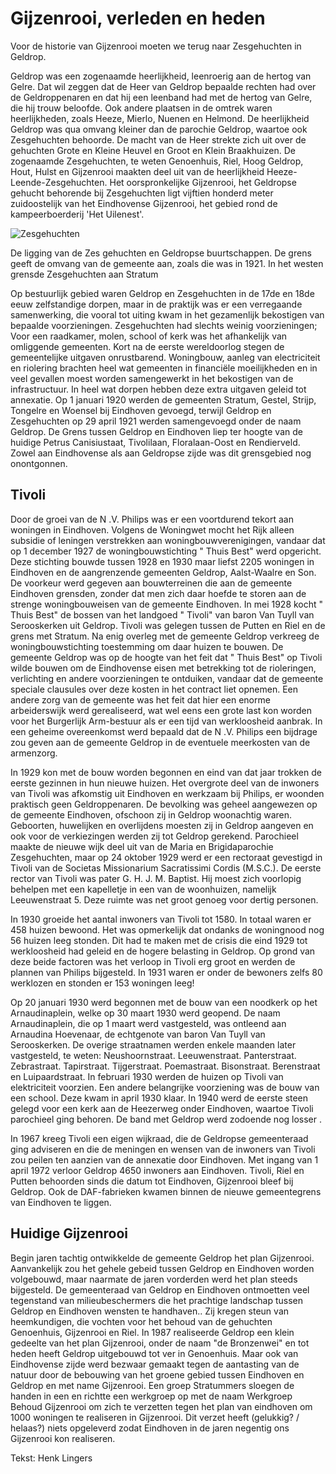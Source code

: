 # Gijzenrooi, verleden en heden
Voor de historie van Gijzenrooi moeten we terug naar Zesgehuchten in Geldrop.

Geldrop was een zogenaamde heerlijkheid, leenroerig aan de hertog van Gelre. Dat wil zeggen dat de Heer van Geldrop bepaalde rechten had over de Geldroppenaren en dat hij een leenband had met de hertog van Gelre, die hij trouw beloofde. Ook andere plaatsen in de omtrek waren heerlijkheden, zoals Heeze, Mierlo, Nuenen en Helmond. De heerlijkheid Geldrop was qua omvang kleiner dan de parochie Geldrop, waartoe ook Zesgehuchten behoorde. De macht van de Heer strekte zich uit over de gehuchten Grote en Kleine Heuvel en Groot en Klein Braakhuizen. De zogenaamde Zesgehuchten, te weten Genoenhuis, Riel, Hoog Geldrop, Hout, Hulst en Gijzenrooi maakten deel uit van de heerlijkheid Heeze- Leende-Zesgehuchten.
Het oorspronkelijke Gijzenrooi, het Geldropse gehucht behorende bij Zesgehuchten ligt vijftien honderd meter zuidoostelijk van het Eindhovense Gijzenrooi, het gebied rond de kampeerboerderij 'Het Uilenest'.

![Zesgehuchten](zesgehuchten.gif "Zesgehuchten")

De ligging van de Zes gehuchten en Geldropse buurtschappen. De grens geeft de omvang van de gemeente aan, zoals die was in 1921. In het westen grensde Zesgehuchten aan Stratum

Op bestuurlijk gebied waren Geldrop en Zesgehuchten in de 17de en 18de eeuw zelfstandige dorpen, maar in de praktijk was er een verregaande samenwerking, die vooral tot uiting kwam in het gezamenlijk bekostigen van bepaalde voorzieningen. Zesgehuchten had slechts weinig voorzieningen; Voor een raadkamer, molen, school of kerk was het afhankelijk van omliggende gemeenten.
Kort na de eerste wereldoorlog stegen de gemeentelijke uitgaven onrustbarend. Woningbouw, aanleg van electriciteit en riolering brachten heel wat gemeenten in financiële moeilijkheden en in veel gevallen moest worden samengewerkt in het bekostigen van de infrastructuur. In heel wat dorpen hebben deze extra uitgaven geleid tot annexatie. Op 1 januari 1920 werden de gemeenten Stratum, Gestel, Strijp, Tongelre en Woensel bij Eindhoven gevoegd, terwijl Geldrop en Zesgehuchten op 29 april 1921 werden samengevoegd onder de naam Geldrop.
De Grens tussen Geldrop en Eindhoven liep ter hoogte van de huidige Petrus Canisiustaat, Tivolilaan, Floralaan-Oost en Rendierveld. Zowel aan Eindhovense als aan Geldropse zijde was dit grensgebied nog onontgonnen.

## Tivoli
Door de groei van de N .V. Philips was er een voortdurend tekort aan woningen in Eindhoven. Volgens de Woningwet mocht het Rijk alleen subsidie of leningen verstrekken aan woningbouwverenigingen, vandaar dat op 1 december 1927 de woningbouwstichting " Thuis Best" werd opgericht. Deze stichting bouwde tussen 1928 en 1930 maar liefst 2205 woningen in Eindhoven en de aangrenzende gemeenten Geldrop, Aalst-Waalre en Son. De voorkeur werd gegeven aan bouwterreinen die aan de gemeente Eindhoven grensden, zonder dat men zich daar hoefde te storen aan de strenge woningbouweisen van de gemeente Eindhoven.
In mei 1928 kocht " Thuis Best" de bossen van het landgoed " Tivoli" van baron Van Tuyll van Serooskerken uit Geldrop. Tivoli was gelegen tussen de Putten en Riel en de grens met Stratum. Na enig overleg met de gemeente Geldrop verkreeg de woningbouwstichting toestemming om daar huizen te bouwen. De gemeente Geldrop was op de hoogte van het feit dat " Thuis Best" op Tivoli wilde bouwen om de Eindhovense eisen met betrekking tot de rioleringen, verlichting en andere voorzieningen te ontduiken, vandaar dat de gemeente speciale clausules over deze kosten in het contract liet opnemen. Een andere zorg van de gemeente was het feit dat hier een enorme arbeiderswijk werd gerealiseerd, wat wel eens een grote last kon worden voor het Burgerlijk Arm-bestuur als er een tijd van werkloosheid aanbrak. In een geheime overeenkomst werd bepaald dat de N .V. Philips een bijdrage zou geven aan de gemeente Geldrop in de eventuele meerkosten van de armenzorg.

In 1929 kon met de bouw worden begonnen en eind van dat jaar trokken de eerste gezinnen in hun nieuwe huizen. Het overgrote deel van de inwoners van Tivoli was afkomstig uit Eindhoven en werkzaam bij Philips, er woonden praktisch geen Geldroppenaren. De bevolking was geheel aangewezen op de gemeente Eindhoven, ofschoon zij in Geldrop woonachtig waren. Geboorten, huwelijken en overlijdens moesten zij in Geldrop aangeven en ook voor de verkiezingen werden zij tot Geldrop gerekend.
Parochieel maakte de nieuwe wijk deel uit van de Maria en Brigidaparochie Zesgehuchten, maar op 24 oktober 1929 werd er een rectoraat gevestigd in Tivoli van de Societas Missionarium Sacratissimi Cordis (M.S.C.). De eerste rector van Tivoli was pater G. H. J. M. Baptist. Hij moest zich voorlopig behelpen met een kapelletje in een van de woonhuizen, namelijk Leeuwenstraat 5. Deze ruimte was net groot genoeg voor dertig personen.

In 1930 groeide het aantal inwoners van Tivoli tot 1580. In totaal waren er 458 huizen bewoond. Het was opmerkelijk dat ondanks de woningnood nog 56 huizen leeg stonden. Dit had te maken met de crisis die eind 1929 tot werkloosheid had geleid en de hogere belasting in Geldrop. Op grond van deze beide factoren was het verloop in Tivoli erg groot en werden de plannen van Philips bijgesteld. In 1931 waren er onder de bewoners zelfs 80 werklozen en stonden er 153 woningen leeg!

Op 20 januari 1930 werd begonnen met de bouw van een noodkerk op het Arnaudinaplein, welke op 30 maart 1930 werd geopend. De naam Arnaudinaplein, die op 1 maart werd vastgesteld, was ontleend aan Arnaudina Hoevenaar, de echtgenote van baron Van Tuyll van Serooskerken.
De overige straatnamen werden enkele maanden later vastgesteld, te weten: Neushoornstraat. Leeuwenstraat. Panterstraat. Zebrastraat. Tapirstraat. Tijgerstraat. Poemastraat. Bisonstraat. Berenstraat en Luipaardstraat.
In februari 1930 werden de huizen op Tivoli van elektriciteit voorzien. Een andere belangrijke voorziening was de bouw van een school. Deze kwam in april 1930 klaar.
In 1940 werd de eerste steen gelegd voor een kerk aan de Heezerweg onder Eindhoven, waartoe Tivoli parochieel ging behoren. De band met Geldrop werd zodoende nog losser .

In 1967 kreeg Tivoli een eigen wijkraad, die de Geldropse gemeenteraad ging adviseren en die de meningen en wensen van de inwoners van Tivoli zou peilen ten aanzien van de annexatie door Eindhoven.
Met ingang van 1 april 1972 verloor Geldrop 4650 inwoners aan Eindhoven. Tivoli, Riel en Putten behoorden sinds die datum tot Eindhoven, Gijzenrooi bleef bij Geldrop. Ook de DAF-fabrieken kwamen binnen de nieuwe gemeentegrens van Eindhoven te liggen.

## Huidige Gijzenrooi
Begin jaren tachtig ontwikkelde de gemeente Geldrop het plan Gijzenrooi. Aanvankelijk zou het gehele gebeid tussen Geldrop en Eindhoven worden volgebouwd, maar naarmate de jaren vorderden werd het plan steeds bijgesteld. De gemeenteraad van Geldrop en Eindhoven ontmoetten veel tegenstand van milieubeschermers die het prachtige landschap tussen Geldrop en Eindhoven wensten te handhaven.. Zij kregen steun van heemkundigen, die vochten voor het behoud van de gehuchten Genoenhuis, Gijzenrooi en Riel.
In 1987 realiseerde Geldrop een klein gedeelte van het plan Gijzenrooi, onder de naam "de Bronzenwei" en tot heden heeft Geldrop uitgebouwd tot ver in Genoenhuis.
Maar ook van Eindhovense zijde werd bezwaar gemaakt tegen de aantasting van de natuur door de bebouwing van het groene gebied tussen Eindhoven en Geldrop en met name Gijzenrooi. Een groep Stratummers sloegen de handen in een en richtte een werkgroep op met de naam Werkgroep Behoud Gijzenrooi om zich te verzetten tegen het plan van eindhoven om 1000 woningen te realiseren in Gijzenrooi. Dit verzet heeft (gelukkig? / helaas?) niets opgeleverd zodat Eindhoven in de jaren negentig ons Gijzenrooi kon realiseren.

Tekst: Henk Lingers
